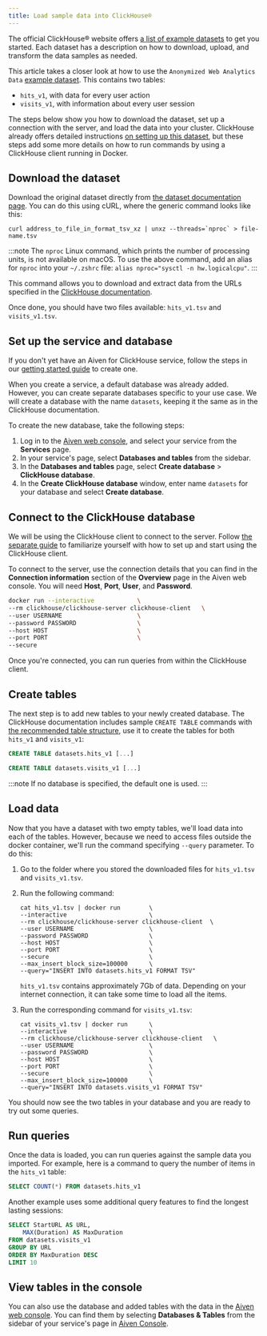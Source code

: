 ```yaml
---
title: Load sample data into ClickHouse®
---
```


The official ClickHouse® website offers [a list of example
datasets](https://clickhouse.com/docs/en/getting-started/example-datasets/)
to get you started. Each dataset has a description on how to download,
upload, and transform the data samples as needed.

This article takes a closer look at how to use the
`Anonymized Web Analytics Data` [example
dataset](https://clickhouse.com/docs/en/getting-started/example-datasets/metrica/).
This contains two tables:

-   `hits_v1`, with data for every user action
-   `visits_v1`, with information about every user session

The steps below show you how to download the dataset, set up a
connection with the server, and load the data into your cluster.
ClickHouse already offers detailed instructions [on setting up this
dataset](https://clickhouse.com/docs/en/getting-started/example-datasets/metrica/),
but these steps add some more details on how to run commands by using a
ClickHouse client running in Docker.

## Download the dataset

Download the original dataset directly from [the dataset documentation
page](https://clickhouse.com/docs/en/getting-started/example-datasets/metrica/).
You can do this using cURL, where the generic command looks like this:

``` 
curl address_to_file_in_format_tsv_xz | unxz --threads=`nproc` > file-name.tsv
```

:::note
The `nproc` Linux command, which prints the number of processing units,
is not available on macOS. To use the above command, add an alias for
`nproc` into your `~/.zshrc` file:
`alias nproc="sysctl -n hw.logicalcpu"`.
:::

This command allows you to download and extract data from the URLs
specified in the [ClickHouse
documentation](https://clickhouse.com/docs/en/getting-started/example-datasets/metrica).

Once done, you should have two files available: `hits_v1.tsv` and
`visits_v1.tsv`.

## Set up the service and database

If you don\'t yet have an Aiven for ClickHouse service, follow the steps
in our
[getting started guide](/docs/products/clickhouse/get-started) to create one.

When you create a service, a default database was already added.
However, you can create separate databases specific to your use case. We
will create a database with the name `datasets`, keeping it the same as
in the ClickHouse documentation.

To create the new database, take the following steps:

1.  Log in to the [Aiven web console](https://console.aiven.io/), and
    select your service from the **Services** page.
2.  In your service\'s page, select **Databases and tables** from the
    sidebar.
3.  In the **Databases and tables** page, select **Create database** \>
    **ClickHouse database**.
4.  In the **Create ClickHouse database** window, enter name `datasets`
    for your database and select **Create database**.

## Connect to the ClickHouse database

We will be using the ClickHouse client to connect to the server. Follow
[the separate guide](/docs/products/clickhouse/howto/connect-with-clickhouse-cli) to familiarize yourself with how to set up and start using
the ClickHouse client.

To connect to the server, use the connection details that you can find
in the **Connection information** section of the **Overview** page in
the Aiven web console. You will need **Host**, **Port**, **User**, and
**Password**.

``` bash
docker run --interactive            \
--rm clickhouse/clickhouse-server clickhouse-client   \
--user USERNAME                     \
--password PASSWORD                 \
--host HOST                         \
--port PORT                         \
--secure
```

Once you\'re connected, you can run queries from within the ClickHouse
client.

## Create tables

The next step is to add new tables to your newly created database. The
ClickHouse documentation includes sample `CREATE TABLE` commands with
[the recommended table
structure](https://clickhouse.com/docs/en/getting-started/example-datasets/metrica),
use it to create the tables for both `hits_v1` and `visits_v1`:

``` sql
CREATE TABLE datasets.hits_v1 [...]
```

``` sql
CREATE TABLE datasets.visits_v1 [...]
```

:::note
If no database is specified, the default one is used.
:::

## Load data

Now that you have a dataset with two empty tables, we\'ll load data into
each of the tables. However, because we need to access files outside the
docker container, we\'ll run the command specifying `--query` parameter.
To do this:

1.  Go to the folder where you stored the downloaded files for
    `hits_v1.tsv` and `visits_v1.tsv`.

2.  Run the following command:

    ``` 
    cat hits_v1.tsv | docker run        \
    --interactive                       \
    --rm clickhouse/clickhouse-server clickhouse-client  \
    --user USERNAME                     \
    --password PASSWORD                 \
    --host HOST                         \
    --port PORT                         \
    --secure                            \
    --max_insert_block_size=100000      \
    --query="INSERT INTO datasets.hits_v1 FORMAT TSV"
    ```

    `hits_v1.tsv` contains approximately 7Gb of data. Depending on your
    internet connection, it can take some time to load all the items.

3.  Run the corresponding command for `visits_v1.tsv`:

    ``` 
    cat visits_v1.tsv | docker run      \
    --interactive                       \
    --rm clickhouse/clickhouse-server clickhouse-client   \
    --user USERNAME                     \
    --password PASSWORD                 \
    --host HOST                         \
    --port PORT                         \
    --secure                            \
    --max_insert_block_size=100000      \
    --query="INSERT INTO datasets.visits_v1 FORMAT TSV"
    ```

You should now see the two tables in your database and you are ready to
try out some queries.

## Run queries

Once the data is loaded, you can run queries against the sample data you
imported. For example, here is a command to query the number of items in
the `hits_v1` table:

``` sql
SELECT COUNT(*) FROM datasets.hits_v1
```

Another example uses some additional query features to find the longest
lasting sessions:

``` sql
SELECT StartURL AS URL, 
    MAX(Duration) AS MaxDuration 
FROM datasets.visits_v1 
GROUP BY URL 
ORDER BY MaxDuration DESC 
LIMIT 10
```

## View tables in the console

You can also use the database and added tables with the data in the
[Aiven web console](https://console.aiven.io/). You can find them by
selecting **Databases & Tables** from the sidebar of your service\'s
page in [Aiven Console](https://console.aiven.io/).
